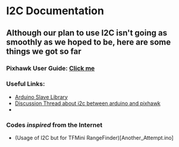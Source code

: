 # I2C Documentation

## Although our plan to use I2C isn't going as smoothly as we hoped to be, here are some things we got so far

### Pixhawk User Guide: [Click me](https://docs.px4.io/main/en/development/development.html) 
### Useful Links: 
* [Arduino Slave Library](https://discuss.ardupilot.org/t/unsupported-sensors-try-arduino-lua/86814)
* [Discussion Thread about i2c between arduino and pixhawk](https://discuss.px4.io/t/i2c-communication-between-pixhawk-and-arduino/9595)
* 


### Codes *inspired* from the Internet
* (Usage of I2C but for TFMini RangeFinder)[Another_Attempt.ino]
